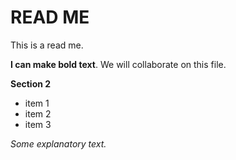 # READ ME
This is a read me.

**I can make bold text**.
We will collaborate on this file.

**Section 2**

- item 1
- item 2
- item 3

*Some explanatory text.*
